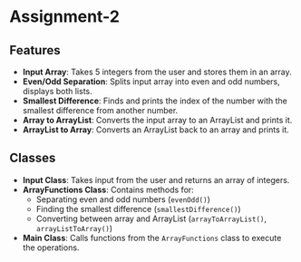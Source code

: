 # Assignment-2

## Features

- **Input Array**: Takes 5 integers from the user and stores them in an array.
- **Even/Odd Separation**: Splits input array into even and odd numbers, displays both lists.
- **Smallest Difference**: Finds and prints the index of the number with the smallest difference from another number.
- **Array to ArrayList**: Converts the input array to an ArrayList and prints it.
- **ArrayList to Array**: Converts an ArrayList back to an array and prints it.

## Classes

- **Input Class**: Takes input from the user and returns an array of integers.
- **ArrayFunctions Class**: Contains methods for:
  - Separating even and odd numbers (`evenOdd()`)
  - Finding the smallest difference (`smallestDifference()`)
  - Converting between array and ArrayList (`arrayToArrayList()`, `arrayListToArray()`)
- **Main Class**: Calls functions from the `ArrayFunctions` class to execute the operations.
